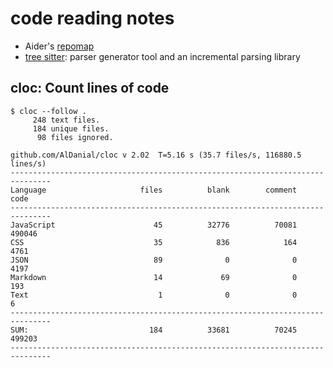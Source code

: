 # code reading notes


- Aider's [repomap](https://aider.chat/2023/10/22/repomap.html)
- [tree sitter](tree%20sitter.md): parser generator tool and an incremental parsing library

## cloc: Count lines of code


```shell
$ cloc --follow .
     248 text files.
     184 unique files.                                          
      98 files ignored.

github.com/AlDanial/cloc v 2.02  T=5.16 s (35.7 files/s, 116880.5 lines/s)
-------------------------------------------------------------------------------
Language                     files          blank        comment           code
-------------------------------------------------------------------------------
JavaScript                      45          32776          70081         490046
CSS                             35            836            164           4761
JSON                            89              0              0           4197
Markdown                        14             69              0            193
Text                             1              0              0              6
-------------------------------------------------------------------------------
SUM:                           184          33681          70245         499203
-------------------------------------------------------------------------------
```